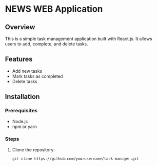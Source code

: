 # NEWS WEB Application

## Overview
This is a simple task management application built with React.js. It allows users to add, complete, and delete tasks.

## Features
- Add new tasks
- Mark tasks as completed
- Delete tasks

## Installation

### Prerequisites
- Node.js
- npm or yarn

### Steps
1. Clone the repository:
   ```bash
   git clone https://github.com/yourusername/task-manager.git
